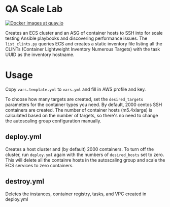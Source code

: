 # QA Scale Lab

[![Docker images at quay.io](https://quay.io/repository/ryansb/ansible-scale-test/status "Docker Repository on Quay")](https://quay.io/repository/ryansb/ansible-scale-test)

Creates an ECS cluster and an ASG of container hosts to SSH into for scale
testing Ansible playbooks and discovering performance issues. The
`list_clints.py` queries ECS and creates a static inventory file listing all
the CLINTs (Container Lightweight Inventory Numerous Targets) with the task
UUID as the inventory hostname.

# Usage

Copy `vars.template.yml` to `vars.yml` and fill in AWS profile and key.

To choose how many targets are created, set the `desired_targets` parameters
for the container types you need. By default, 2000 centos SSH containers are
created. The number of container hosts (m5.4xlarge) is calculated based on the
number of targets, so there's no need to change the autoscaling group
configuration manually.

## deploy.yml

Creates a host cluster and (by default) 2000 containers. To turn off the
cluster, run `deploy.yml` again with the numbers of `desired_hosts` set to
zero. This will delete all the containre hosts in the autoscaling group and
scale the ECS services to zero containers.

## destroy.yml

Deletes the instances, container registry, tasks, and VPC created in deploy.yml
